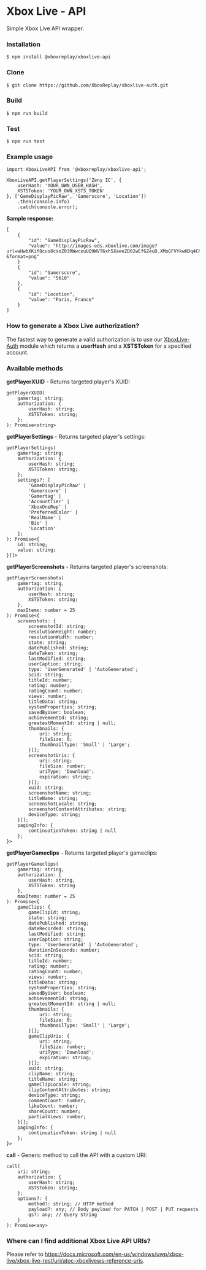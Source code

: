 # Xbox Live - API

Simple Xbox Live API wrapper.

### Installation
```
$ npm install @xboxreplay/xboxlive-api
```

### Clone
```
$ git clone https://github.com/XboxReplay/xboxlive-auth.git
```

### Build
```
$ npm run build
```

### Test
```
$ npm run test
```

### Example usage

```
import XboxLiveAPI from '@xboxreplay/xboxlive-api';

XboxLiveAPI.getPlayerSettings('Zeny IC', {
    userHash: 'YOUR_OWN_USER_HASH',
    XSTSToken: 'YOUR_OWN_XSTS_TOKEN'
}, ['GameDisplayPicRaw', 'Gamerscore', 'Location'])
    .then(console.info)
    .catch(console.error);
```

**Sample response:**

```
[
    {
        "id": "GameDisplayPicRaw",
        "value": "http://images-eds.xboxlive.com/image?url=wHwbXKif8cus8csoZ03RWwcxuUQ9WVT6xh5XaeeZD02wEfGZeuD.XMoGFVYkwHDq4Ch7pcu9E3UwDqy.fzrTaviUvY1c8gvrWRzLTqFKUVap_Nvh0.Em2IsAWtHcMFeVpY2boMYiy03w887.tSGAT62Na2z3k33eMWnP12mY2x0-&format=png"
    }
    {
        "id": "Gamerscore",
        "value": "5610"
    },
    {
        "id": "Location",
        "value": "Paris, France"
    }
]
```

### How to generate a Xbox Live authorization?
The fastest way to generate a valid authorization is to use our [XboxLive-Auth](https://github.com/XboxReplay/xboxlive-auth) module which returns a **userHash** and a **XSTSToken** for a specified account.

### Available methods
**getPlayerXUID** - Returns targeted player's XUID:
```
getPlayerXUID(
    gamertag: string;
    authorization: {
        userHash: string;
        XSTSToken: string;
    };
): Promise<string>
```

**getPlayerSettings** - Returns targeted player's settings:
```
getPlayerSettings(
    gamertag: string;
    authorization: {
        userHash: string;
        XSTSToken: string;
    };
    settings?: [
        'GameDisplayPicRaw' |
		'Gamerscore' |
		'Gamertag' |
		'AccountTier' |
		'XboxOneRep' |
		'PreferredColor' |
		'RealName' |
		'Bio' |
		'Location'
    ];
): Promise<{
    id: string;
    value: string;
}[]>
```

**getPlayerScreenshots** - Returns targeted player's screenshots:
```
getPlayerScreenshots(
    gamertag: string,
    authorization: {
        userHash: string;
        XSTSToken: string;
    },
    maxItems: number = 25
): Promise<{
    screenshots: {
        screenshotId: string;
    	resolutionHeight: number;
    	resolutionWidth: number;
    	state: string;
    	datePublished: string;
    	dateTaken: string;
    	lastModified: string;
    	userCaption: string;
    	type: 'UserGenerated' | 'AutoGenerated';
    	scid: string;
    	titleId: number;
    	rating: number;
    	ratingCount: number;
    	views: number;
    	titleData: string;
    	systemProperties: string;
    	savedByUser: boolean;
    	achievementId: string;
    	greatestMomentId: string | null;
    	thumbnails: {
            uri: string;
            fileSize: 0;
            thumbnailType: 'Small' | 'Large';
	    }[];
    	screenshotUris: {
            uri: string;
            fileSize: number;
            uriType: 'Download';
            expiration: string;
	    }[];
    	xuid: string;
    	screenshotName: string;
    	titleName: string;
    	screenshotLocale: string;
    	screenshotContentAttributes: string;
    	deviceType: string;
    }[];
    pagingInfo: {
        continuationToken: string | null
    };
}>
```

**getPlayerGameclips** - Returns targeted player's gameclips:
```
getPlayerGameclips(
    gamertag: string,
    authorization: {
        userHash: string,
        XSTSToken: string
    },
    maxItems: number = 25
): Promise<{
    gameClips: {
        gameClipId: string;
        state: string;
        datePublished: string;
        dateRecorded: string;
        lastModified: string;
        userCaption: string;
        type: 'UserGenerated' | 'AutoGenerated';
        durationInSeconds: number;
        scid: string;
        titleId: number;
        rating: number;
        ratingCount: number;
        views: number;
        titleData: string;
        systemProperties: string;
        savedByUser: boolean;
        achievementId: string;
        greatestMomentId: string | null;
        thumbnails: {
            uri: string;
            fileSize: 0;
            thumbnailType: 'Small' | 'Large';
	    }[];
    	gameClipUris: {
            uri: string;
            fileSize: number;
            uriType: 'Download';
            expiration: string;
	    }[];
        xuid: string;
        clipName: string;
        titleName: string;
        gameClipLocale: string;
        clipContentAttributes: string;
        deviceType: string;
        commentCount: number;
        likeCount: number;
        shareCount: number;
        partialViews: number;
    }[];
    pagingInfo: {
        continuationToken: string | null
    };
}>
```

**call** - Generic method to call the API with a custom URI:
```
call(
    uri: string;
    authorization: {
        userHash: string;
        XSTSToken: string;
    };
    options?: {
        method?: string; // HTTP method
        payload?: any; // Body payload for PATCH | POST | PUT requests
        qs?: any; // Query String
    }
): Promise<any>
```

### Where can I find additional Xbox Live API URIs?
Please refer to https://docs.microsoft.com/en-us/windows/uwp/xbox-live/xbox-live-rest/uri/atoc-xboxlivews-reference-uris.
